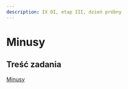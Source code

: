 ```yaml
---
description: IX OI, etap III, dzień próbny
---
```


# Minusy

## Treść zadania

[Minusy](https://szkopul.edu.pl/problemset/problem/POAyCWzUB990_g4_MA4GF9Jw/site/?key=statement)